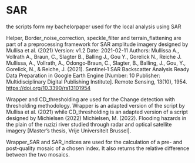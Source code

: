 # SAR
the scripts form my bachelorpaper used for the local analysis using SAR

Helper, Border_noise_correction, speckle_filter and terrain_flattening are part of a preprocessing framework for SAR amplitude imagery designed by Mullisa et al. (2021)
Version: v1.2
Date: 2021-02-11
Authors: Mullissa A., Vollrath A., Braun, C., Slagter B., Balling J., Gou Y., Gorelick N.,  Reiche J.
Mullissa, A., Vollrath, A., Odongo‐Braun, C., Slagter, B., Balling, J., Gou, Y., Gorelick, N., & Reiche, J. (2021). Sentinel‐1 SAR Backscatter Analysis Ready Data Preparation in Google Earth Engine [Number: 10 Publisher: Multidisciplinary Digital Publishing Institute]. Remote Sensing, 13(10), 1954. https://doi.org/10.3390/rs13101954

Wrapper and CD_thresholding are used for the Change detection with thresholding methodology. Wrapper is an adapted version of the script by Mullisa et al. (2021) while CD_thresholding is an adapted version of a script designed by Michielsen (2022)
Michielsen, M. (2022). Flooding hazards in the plain of the ruzizi river studied through radar and optical satellite imagery [Master’s thesis, Vrije Universiteit Brussel].

Wrapper_SAR and SAR_indices are used for the calculation of a pre- and post-quality mosaic of a chosen index. It also returns the relative difference between the two mosaics.
